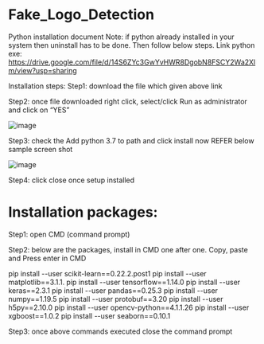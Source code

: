 # Fake_Logo_Detection
Python installation document
Note: if python already installed in your system then uninstall has to be done. Then follow below steps. 
Link python exe:
https://drive.google.com/file/d/14S6ZYc3GwYvHWR8DgobN8FSCY2Wa2Xlm/view?usp=sharing

Installation steps:
Step1: download the file which given above link


Step2: once file downloaded right click, select/click Run as administrator and click on “YES”


 ![image](https://github.com/user-attachments/assets/9669844b-176d-4bef-b593-f8a236e4942d)




Step3: check the Add python 3.7 to path and click install now REFER below sample screen shot


![image](https://github.com/user-attachments/assets/5b35c297-094e-4ea0-b29a-68da1cbe02b0)

 

Step4: click close once setup installed


# Installation packages:
Step1: open CMD (command prompt) 

Step2: below are the packages, install in CMD one after one. Copy, paste and Press enter in CMD

pip install --user scikit-learn==0.22.2.post1
pip install --user matplotlib==3.1.1. 
pip install --user tensorflow==1.14.0 
pip install --user keras==2.3.1 
pip install --user pandas==0.25.3 
pip install --user numpy==1.19.5 
pip install --user protobuf==3.20 
pip install --user h5py==2.10.0 
pip install --user opencv-python==4.1.1.26 
pip install --user xgboost==1.0.2 
pip install --user seaborn==0.10.1

Step3: once above commands executed close the command prompt

